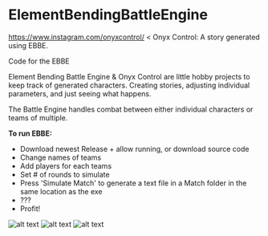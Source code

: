 # ElementBendingBattleEngine

https://www.instagram.com/onyxcontrol/ < Onyx Control: A story generated using EBBE.

Code for the EBBE

Element Bending Battle Engine & Onyx Control are  little hobby projects to keep track of generated characters. Creating stories, adjusting individual parameters, and just seeing what happens.

The Battle Engine handles combat between either individual characters or teams of multiple.

**To run EBBE:**

  - Download newest Release + allow running, or download source code
  - Change names of teams
  - Add players for each teams
  - Set # of rounds to simulate
  - Press 'Simulate Match' to generate a text file in a Match folder in the same location as the exe
  - ???
  - Profit!
  

![alt text](https://i.imgur.com/yQu4kP1.png)
![alt text](https://i.imgur.com/InP6h7A.png)
![alt text](https://i.imgur.com/sCjdUWU.png)
